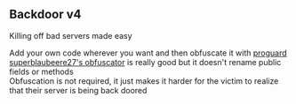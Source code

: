 ## Backdoor v4

Killing off bad servers made easy

Add your own code wherever you want and then
obfuscate it with [proguard](https://www.guardsquare.com/en/products/proguard)  
[superblaubeere27's obfuscator](https://github.com/superblaubeere27/obfuscator)
is really good but it doesn't rename public fields or methods  
Obfuscation is not required, it just makes it harder for the victim
to realize that their server is being back doored